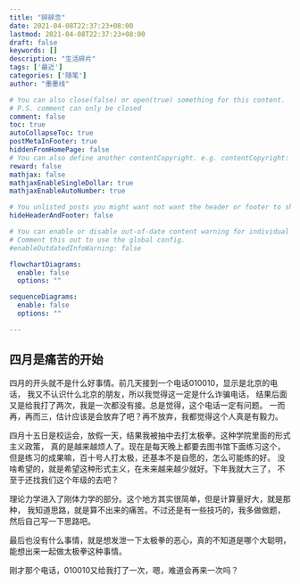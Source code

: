 ```yaml
---
title: "碎碎念"
date: 2021-04-08T22:37:23+08:00
lastmod: 2021-04-08T22:37:23+08:00
draft: false
keywords: []
description: "生活碎片"
tags: ['最近']
categories: ['随笔']
author: "墨墨线"

# You can also close(false) or open(true) something for this content.
# P.S. comment can only be closed
comment: false
toc: true
autoCollapseToc: true
postMetaInFooter: true
hiddenFromHomePage: false
# You can also define another contentCopyright. e.g. contentCopyright: "This is another copyright."
reward: false
mathjax: false
mathjaxEnableSingleDollar: true
mathjaxEnableAutoNumber: true

# You unlisted posts you might want not want the header or footer to show
hideHeaderAndFooter: false

# You can enable or disable out-of-date content warning for individual post.
# Comment this out to use the global config.
#enableOutdatedInfoWarning: false

flowchartDiagrams:
  enable: false
  options: ""

sequenceDiagrams: 
  enable: false
  options: ""

---
```



## 四月是痛苦的开始
四月的开头就不是什么好事情。前几天接到一个电话010010，显示是北京的电话，
我又不认识什么北京的朋友，所以我觉得这一定是什么诈骗电话，
结果后面又是给我打了两次，我是一次都没有接。总是觉得，这个电话一定有问题。
一而再，再而三，估计应该是会放弃了吧？再不放弃，我都觉得这个人真是有毅力。

四月十五日是校运会，放假一天，结果我被抽中去打太极拳。这种学院里面的形式主义政策，
真的是越来越烦人了。现在是每天晚上都要去图书馆下面练习这个，
但是练习的成果嘛，百十号人打太极，还基本不是自愿的，怎么可能练的好。
没啥希望的，就是希望这种形式主义，在未来越来越少就好。下年我就大三了，
不至于还找我们这个年级的去吧？

理论力学进入了刚体力学的部分。这个地方其实很简单，但是计算量好大，就是那种，
我知道思路，就是算不出来的痛苦。不过还是有一些技巧的，我多做做题，
然后自己写一下思路吧。

最后也没有什么事情，就是想发泄一下太极拳的恶心，真的不知道是哪个大聪明，
能想出来一起做太极拳这种事情。

刚才那个电话，010010又给我打了一次，嗯，难道会再来一次吗？
